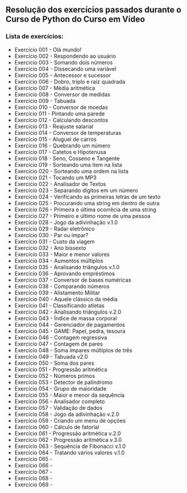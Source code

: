 ## Resolução dos exercícios passados durante o Curso de Python do Curso em Vídeo

### Lista de exercícios:
- Exercício 001 - Olá mundo!
- Exercício 002 - Respondendo ao usuário
- Exercício 003 - Somando dois números
- Exercício 004 - Dissecando uma variável
- Exercício 005 - Antecessor e sucessor
- Exercício 006 - Dobro, triplo e raiz quadrada
- Exercício 007 - Média aritmética
- Exercício 008 - Conversor de medidas
- Exercício 009 - Tabuada
- Exercício 010 - Conversor de moedas
- Exercício 011 - Pintando uma parede
- Exercício 012 - Calculando descontos
- Exercício 013 - Reajuste salarial
- Exercício 014 - Conversor de temperaturas
- Exercício 015 - Aluguel de carros
- Exercício 016 - Quebrando um número
- Exercício 017 - Catetos e Hipotenusa
- Exercício 018 - Seno, Cosseno e Tangente
- Exercício 019 - Sorteando uma item na lista
- Exercício 020 - Sorteando uma ordem na lista
- Exercício 021 - Tocando um MP3
- Exercício 022 - Analisador de Textos
- Exercício 023 - Separando dígitos em um número
- Exercício 024 - Verificando as primeiras letras de um texto
- Exercício 025 - Procurando uma string em dentro de outra
- Exercício 026 - Primeira e última ocorrêcia de uma string
- Exercício 027 - Primeiro e último nome de uma pessoa
- Exercício 028 - Jogo da adivinhação v.1.0
- Exercício 029 - Radar eletrônico
- Exercício 030 - Par ou ímpar?
- Exercício 031 - Custo da viagem
- Exercício 032 - Ano bissexto
- Exercício 033 - Maior e menor valores
- Exercício 034 - Aumentos múltiplos
- Exercício 035 - Analisando triângulos v.1.0
- Exercício 036 - Aprovando empréstimos
- Exercício 037 - Conversor de bases numéricas
- Exercício 038 - Comparando números
- Exercício 039 - Alistamento Militar
- Exercício 040 - Aquele clássico da média
- Exercício 041 - Classificando atletas
- Exercício 042 - Analisando triângulos v.2.0
- Exercício 043 - Índice de massa corporal
- Exercício 044 - Gerenciador de pagamentos
- Exercício 045 - GAME: Papel, pedra, tesoura
- Exercício 046 - Contagem regressiva
- Exercício 047 - Contagem de pares
- Exercício 048 - Soma ímpares múltiplos de três
- Exercício 049 - Tabuada v2.0
- Exercício 050 - Soma dos pares
- Exercício 051 - Progressão aritmética
- Exercício 052 - Números primos
- Exercício 053 - Detector de palíndromo
- Exercício 054 - Grupo de maioridade
- Exercício 055 - Maior e menor da sequência
- Exercício 056 - Analisador completo
- Exercício 057 - Validação de dados
- Exercício 058 - Jogo da adivinhação v.2.0
- Exercício 059 - Criando um menu de opções
- Exercício 060 - Cálculo de fatorial
- Exercício 061 - Progressão aritmética v.2.0
- Exercício 062 - Progressão aritmética v.3.0
- Exercício 063 - Sequência de Fibonacci v.1.0
- Exercício 064 - Tratando vários valores v.1.0
- Exercício 065 -
- Exercício 066 -
- Exercício 067 -
- Exercício 068 -
- Exercício 069 -

